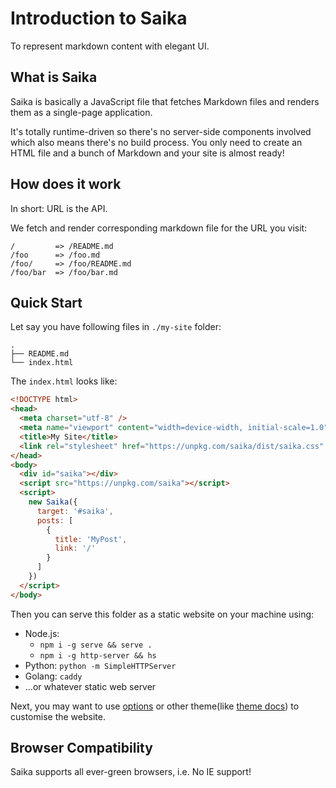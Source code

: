# Introduction to Saika

To represent markdown content with elegant UI.

## What is Saika

Saika is basically a JavaScript file that fetches Markdown files and renders them as a single-page application.

It's totally runtime-driven so there's no server-side components involved which also means there's no build process. You only need to create an HTML file and a bunch of Markdown and your site is almost ready!

## How does it work

In short: URL is the API.

We fetch and render corresponding markdown file for the URL you visit:

```
/         => /README.md
/foo      => /foo.md
/foo/     => /foo/README.md
/foo/bar  => /foo/bar.md
```

## Quick Start

Let say you have following files in `./my-site` folder:

```
.
├── README.md
└── index.html
```

The `index.html` looks like:

```html {highlight: [6, '9-21']}
<!DOCTYPE html>
<head>
  <meta charset="utf-8" />
  <meta name="viewport" content="width=device-width, initial-scale=1.0" />
  <title>My Site</title>
  <link rel="stylesheet" href="https://unpkg.com/saika/dist/saika.css" />
</head>
<body>
  <div id="saika"></div>
  <script src="https://unpkg.com/saika"></script>
  <script>
    new Saika({
      target: '#saika',
      posts: [
        {
          title: 'MyPost',
          link: '/'
        }
      ]
    })
  </script>
</body>
```

Then you can serve this folder as a static website on your machine using:

- Node.js:
  - `npm i -g serve && serve .`
  - `npm i -g http-server && hs`
- Python: `python -m SimpleHTTPServer`
- Golang: `caddy`
- ...or whatever static web server

Next, you may want to use [options](/reference/options) or other theme(like [theme docs](/theme/docs)) to customise the website.

## Browser Compatibility

Saika supports all ever-green browsers, i.e. No IE support!
